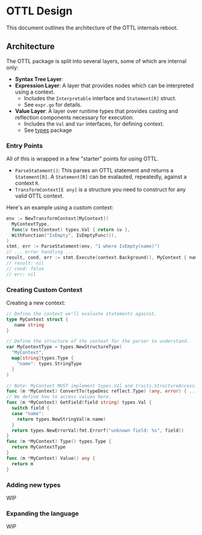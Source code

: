 # OTTL Design

This document outlines the architecture of the OTTL internals reboot.

## Architecture

The OTTL package is split into several layers, some of which are internal only:

- **Syntax Tree Layer**: 
- **Expression Layer**: A layer that provides nodes which can be interpreted using a context.
  - Includes the `Interpretable` interface and `Statement[R]` struct.
  - See `expr.go` for details.
- **Value Layer**: A layer over runtime types that provides casting and 
  reflection components necessary for execution.
  - Includes the `Val` and `Var` interfaces, for defining context.
  - See [types](types/README.md) package

### Entry Points

All of this is wrapped in a few "starter" points for using OTTL.

- `ParseStatement()`: This parses an OTTL statement and returns a `Statement[R]`.
  A `Statement[R]` can be evalauted, repeatedly, against a context `R`.
- `TransformContext[E any]` is a structure you need to construct for any valid OTTL context.

Here's an example using a custom context:

```go
env := NewTransformContext[MyContext](
  MyContextType, 
  func(v testContext) types.Val { return &v },
  WithFunction("IsEmpty", IsEmptyFunc()),
)
stmt, err := ParseStatement(env, "1 where IsEmpty(name)")
// ... error handling ...
result, cond, err := stmt.Execute(context.Background(), MyContext { name: "test"})
// result: nil
// cond: false
// err: nil
```

### Creating Custom Context

Creating a new context:

```go
// Define the context we'll evaluate statements against.
type MyContext struct { 
   name string
}

// Define the structure of the context for the parser to understand.
var MyContextType = types.NewStructureType(
  "MyContext",
  map[string]types.Type {
    "name": types.StringType
  }
)

// Note: MyContext MUST implement types.Val and traits.StructureAccessible
func (m *MyContext) ConvertTo(typeDesc reflect.Type) (any, error) { ... }
// We define how to access values here.
func (m *MyContext) GetField(field string) types.Val {
  switch field {
  case "name":
    return types.NewStringVal(m.name)
  }
  return types.NewErrorVal(fmt.Errorf("unknown field: %s", field))
}
func (m *MyContext) Type() types.Type { 
  return MyContextType 
}
func (m *MyContext) Value() any { 
  return m
}
```

### Adding new types

WIP

### Expanding the language

WIP